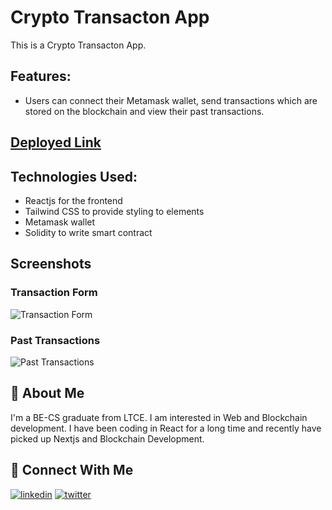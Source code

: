 # Crypto Transacton App

This is a Crypto Transacton App.

## Features:
- Users can connect their Metamask wallet, send transactions which are stored on the blockchain and view their past transactions. 

## [Deployed Link]()
## Technologies Used:
- Reactjs for the frontend
- Tailwind CSS to provide styling to elements
- Metamask wallet
- Solidity to write smart contract
## Screenshots

### **Transaction Form**
![Transaction Form](../images/Transaction%20Form.png)
### **Past Transactions**
![Past Transactions](../images/Past%20Transactions.png)


## 🚀 About Me
I'm a BE-CS graduate from LTCE. I am interested in Web and Blockchain development. I have been coding in React for a long time and recently have picked up Nextjs and Blockchain Development.  


## 🔗 Connect With Me
[![linkedin](https://img.shields.io/badge/linkedin-0A66C2?style=for-the-badge&logo=linkedin&logoColor=white)](https://www.linkedin.com/in/saurabh-suryavanshi-b77a81148/)
[![twitter](https://img.shields.io/badge/twitter-1DA1F2?style=for-the-badge&logo=twitter&logoColor=white)](https://twitter.com/saurabhs30)


